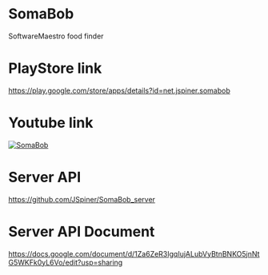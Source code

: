 # SomaBob
SoftwareMaestro food finder

# PlayStore link
https://play.google.com/store/apps/details?id=net.jspiner.somabob

# Youtube link
[![SomaBob](http://img.youtube.com/vi/6bQ746PWCzk/0.jpg)](https://www.youtube.com/watch?v=6bQ746PWCzk "SomaBob")

# Server API
https://github.com/JSpiner/SomaBob_server

# Server API Document
https://docs.google.com/document/d/1Za6ZeR3IgqIujALubVyBtnBNKO5jnNtG5WKFk0yL6Vo/edit?usp=sharing
